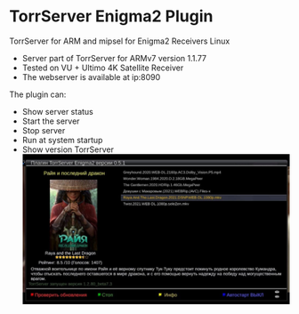 # TorrServer Enigma2 Plugin
TorrServer for ARM and mipsel for Enigma2 Receivers Linux

- Server part of TorrServer for ARMv7 version 1.1.77
- Tested on VU + Ultimo 4K Satellite Receiver
- The webserver is available at ip:8090

The plugin can:
* Show server status
* Start the server
* Stop server
* Run at system startup
* Show version TorrServer
![TorrServer-armv7ahf-vfp](https://raw.githubusercontent.com/satsis/TorrServer-Enigma2/main/TorrServer-armv7ahf-vfp%20(4).jpg)
